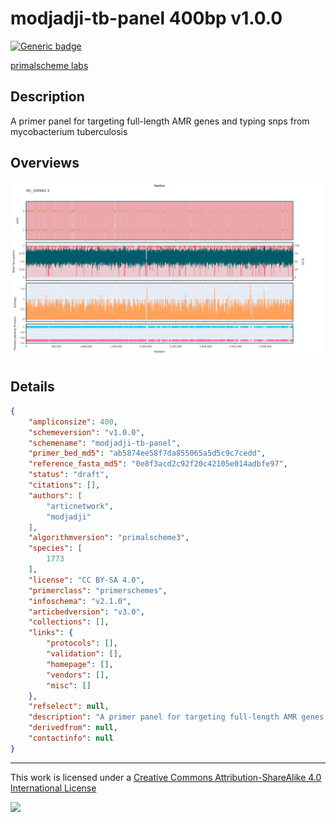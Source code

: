 # modjadji-tb-panel 400bp v1.0.0

[![Generic badge](https://img.shields.io/badge/STATUS-draft-blue.svg)](https://labs.primalscheme.com/faqs)

[primalscheme labs](https://labs.primalscheme.com/detail/modjadji-tb-panel/400/v1.0.0)

## Description

A primer panel for targeting full-length AMR genes and typing snps from mycobacterium tuberculosis

## Overviews

![NC_000962.3.png](work/NC_000962.3.png)

## Details

```json
{
    "ampliconsize": 400,
    "schemeversion": "v1.0.0",
    "schemename": "modjadji-tb-panel",
    "primer_bed_md5": "ab5874ee58f7da855065a5d5c9c7cedd",
    "reference_fasta_md5": "0e8f3acd2c92f20c42105e014adbfe97",
    "status": "draft",
    "citations": [],
    "authors": [
        "articnetwork",
        "modjadji"
    ],
    "algorithmversion": "primalscheme3",
    "species": [
        1773
    ],
    "license": "CC BY-SA 4.0",
    "primerclass": "primerschemes",
    "infoschema": "v2.1.0",
    "articbedversion": "v3.0",
    "collections": [],
    "links": {
        "protocols": [],
        "validation": [],
        "homepage": [],
        "vendors": [],
        "misc": []
    },
    "refselect": null,
    "description": "A primer panel for targeting full-length AMR genes and typing snps from mycobacterium tuberculosis",
    "derivedfrom": null,
    "contactinfo": null
}
```



------------------------------------------------------------------------

This work is licensed under a [Creative Commons Attribution-ShareAlike 4.0 International License](http://creativecommons.org/licenses/by-sa/4.0/) 

![](https://i.creativecommons.org/l/by-sa/4.0/88x31.png)